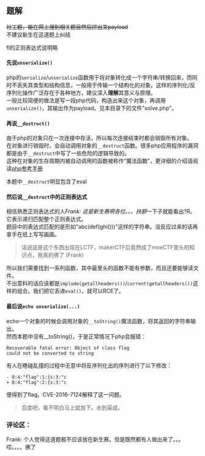 ## 题解

~~社工题，能在网上搜到相关题目然后拼出来payload~~  
不建议新生在这道题上纠结

fl的正则表达式说明略

#### 先说`unserialize()`

php的`serialize`/`unserialize`函数用于将对象转化成一个字符串/转换回来，而同时不丢失其类型和结构信息，一般用于传输一个结构化的对象。这样的序列化/反序列化操作广泛存在于各种地方，建议深入**理解**其意义与原理。  
一般比较简便的做法是写一段php代码，构造出来这个对象，再调用`unserialize()`，其输出作为payload。见本目录下的文件"solve.php"。

#### 再说`__destruct()`

由于php的对象只在一次连接中存活，所以每次连接结束时都会销毁所有对象。  
在对象进行销毁时，会自动调用对象的`__destruct`函数。很多php应用程序的漏洞都是由于`__destruct`中写了一些危险的逻辑导致的。  
这种在对象的生存周期内被自动调用的函数被称作“魔法函数”，更详细的介绍请阅读[php参考手册](https://www.php.net/manual/en/language.oop5.magic.php)  

本题中`__destruct`明显包含了eval

#### 然后说`__destruct`中的正则表达式

相信熟悉正则表达式的人*Frank: 这是新生赛啊各位。。。扶额*一下子就能看出?R。它表示递归匹配整个正则表达式。  
题目中的表达式匹配的是形如"abc(def(ghi()))"这样的字符串。没反应过来的话再拿手在纸上写写画画。  

> 话说这是这个东西出现在LCTF，makerCTF后竟然成了moeCTF里头的知识点，我真的佛了 (Frank)

所以我们需要找到一系列函数，其中最里头的函数不能有参数，而且还要能够读文件。  
不出意料的话应该都是`implode(getallheaders())`/`current(getallheaders())`这样的组合。我们把它丢进`eval()`，就可以RCE了。  

#### 最后说`echo unserialize(...)`

echo一个对象的时候会调用对象的`__toString()`魔法函数，将其返回的字符串输出。  
然而本题中没有__toString()，于是正常情况下php会报错：

```
Recoverable fatal error: Object of class flag 
could not be converted to string
```

有人在瞎碰乱撞的过程中无意中将反序列化出的序列进行了以下修改：

```git
- O:4:"flag":1:{s:3:"c
+ O:4:"flag":2:{s:3:"c
```
便得到了flag。CVE-2016-7124解释了这一问题。

> 百度吧，看不明白马上就放下。水到渠成。

### 评论区：

Frank: 个人觉得这道题极不应该放在新生赛。但是既然都有人做出来了。。。哎。。。。佛了
